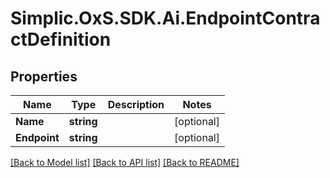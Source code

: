 # Simplic.OxS.SDK.Ai.EndpointContractDefinition

## Properties

Name | Type | Description | Notes
------------ | ------------- | ------------- | -------------
**Name** | **string** |  | [optional] 
**Endpoint** | **string** |  | [optional] 

[[Back to Model list]](../README.md#documentation-for-models) [[Back to API list]](../README.md#documentation-for-api-endpoints) [[Back to README]](../README.md)

